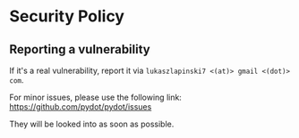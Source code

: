 <!--
SPDX-FileCopyrightText: 2024 pydot contributors

SPDX-License-Identifier: MIT
-->

# Security Policy
## Reporting a vulnerability

If it's a real vulnerability, report it via `lukaszlapinski7 <(at)> gmail <(dot)> com`.

For minor issues, please use the following link: https://github.com/pydot/pydot/issues

They will be looked into as soon as possible.
